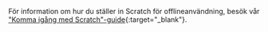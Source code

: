 För information om hur du ställer in Scratch för offlineanvändning, besök vår ["Komma igång med Scratch"-guide](https://projects.raspberrypi.org/en/projects/getting-started-scratch/1){:target="_blank"}.
